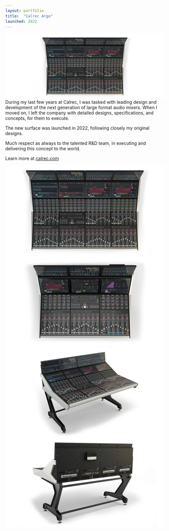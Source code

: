 ```yaml
---
layout: portfolio
title:  "Calrec Argo"
launched: 2022
---
```


<div class="post-image"><img src="/assets/images/portfolio/calrec-argo/hero.jpg"></div>
During my last few years at Calrec, I was tasked with leading design and development of the next generation of large format audio mixers. When I moved on, I left the company with detailed designs, specifications, and concepts, for them to execute. 

The new surface was launched in 2022, following closely my original designs.

Much respect as always to the talented R&D team, in executing and delivering this concept to the world.

Learn more at [calrec.com](https://calrec.com/shop/broadcast-audio-consoles/argo/)

<div class="post-image"><img src="/assets/images/portfolio/calrec-argo/surface-top-large.jpg"></div>
<div class="post-image"><img src="/assets/images/portfolio/calrec-argo/surface-top-small.jpg"></div>
<div class="post-image"><img src="/assets/images/portfolio/calrec-argo/surface-perspective.jpg"></div>
<div class="post-image"><img src="/assets/images/portfolio/calrec-argo/surface-rear.jpg"></div>

